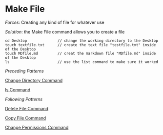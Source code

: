 # Make File

*Forces*: Creating any kind of file for whatever use

*Solution*: the Make File command allows you to create a file

```
cd Desktop              // change the working directory to the Desktop
touch textfile.txt      // create the text file "testfile.txt" inside of the Desktop
touch MDfile.md         // creat the markdown file "MDfile.md" inside of the Desktop
ls                      // use the list command to make sure it worked
```

*Preceding Patterns*

[Change Directory Command](/ChangeDirectory.md)

[ls Command](/lsCommand.md)

*Following Patterns*

[Delete File Command](/DeleteFileCommand.md)

[Copy File Command](/CopyFileCommand.md)

[Change Permissions Command](/ChangePermsCommand.md)